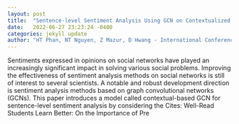 ```yaml
---
layout: post
title:  "Sentence-level Sentiment Analysis Using GCN on Contextualized Word Representations"
date:   2022-06-27 23:23:24 -0400
categories: jekyll update
author: "HT Phan, NT Nguyen, Z Mazur, D Hwang - International Conference on , 2022"
---
```

Sentiments expressed in opinions on social networks have played an increasingly significant impact in solving various social problems. Improving the effectiveness of sentiment analysis methods on social networks is still of interest to several scientists. A notable and robust development direction is sentiment analysis methods based on graph convolutional networks (GCNs). This paper introduces a model called contextual-based GCN for sentence-level sentiment analysis by considering the  Cites: Well-Read Students Learn Better: On the Importance of Pre